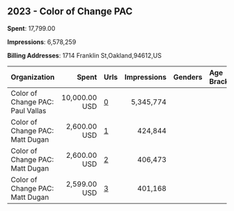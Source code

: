 ## 2023 - Color of Change PAC 
**Spent**: 17,799.00

**Impressions**: 6,578,259

**Billing Addresses**: 1714 Franklin St,Oakland,94612,US

|Organization|Spent|Urls|Impressions|Genders|Age Brackets|Country Codes|
|:---|---:|:---|---:|:---|:---|:---|
|Color of Change PAC: Paul Vallas|10,000.00 USD|[0](https://www.snap.com/political-ads/asset/83d71a96216a1aa4065b735106678d1ca5ba6d3c1572449ef20169bdf5b5253b?mediaType=jpg)|5,345,774|||united states|
|Color of Change PAC: Matt Dugan|2,600.00 USD|[1](https://www.snap.com/political-ads/asset/c659b5aede27643d014c0595d1643f128c619fda7a1895cddf97374fe9830772?mediaType=jpeg)|424,844|||united states|
|Color of Change PAC: Matt Dugan|2,600.00 USD|[2](https://www.snap.com/political-ads/asset/c5370c3376d84db6dd726cccba58f6abef875f5ae8c665c5cc13db53644384c6?mediaType=jpeg)|406,473|||united states|
|Color of Change PAC: Matt Dugan|2,599.00 USD|[3](https://www.snap.com/political-ads/asset/c5370c3376d84db6dd726cccba58f6abef875f5ae8c665c5cc13db53644384c6?mediaType=jpeg)|401,168|||united states|
